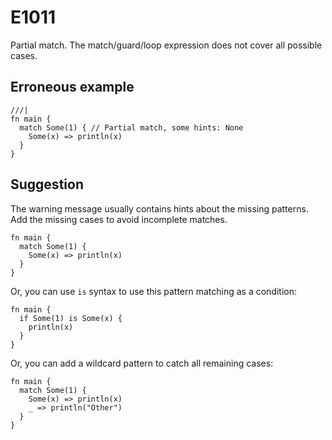 # E1011

Partial match. The match/guard/loop expression does not cover all possible
cases.

## Erroneous example

```moonbit
///|
fn main {
  match Some(1) { // Partial match, some hints: None
    Some(x) => println(x)
  }
}
```

## Suggestion

The warning message usually contains hints about the missing patterns. Add the missing cases to avoid incomplete matches.

```moonbit
fn main {
  match Some(1) {
    Some(x) => println(x)
  }
}
```

Or, you can use `is` syntax to use this pattern matching as a condition:

```moonbit
fn main {
  if Some(1) is Some(x) {
    println(x)
  }
}
```

Or, you can add a wildcard pattern to catch all remaining cases:

```moonbit
fn main {
  match Some(1) {
    Some(x) => println(x)
    _ => println("Other")
  }
}
```
